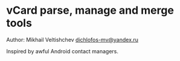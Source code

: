 vCard parse, manage and merge tools
===================================

Author: Mikhail Veltishchev <dichlofos-mv@yandex.ru>

Inspired by awful Android contact managers.
